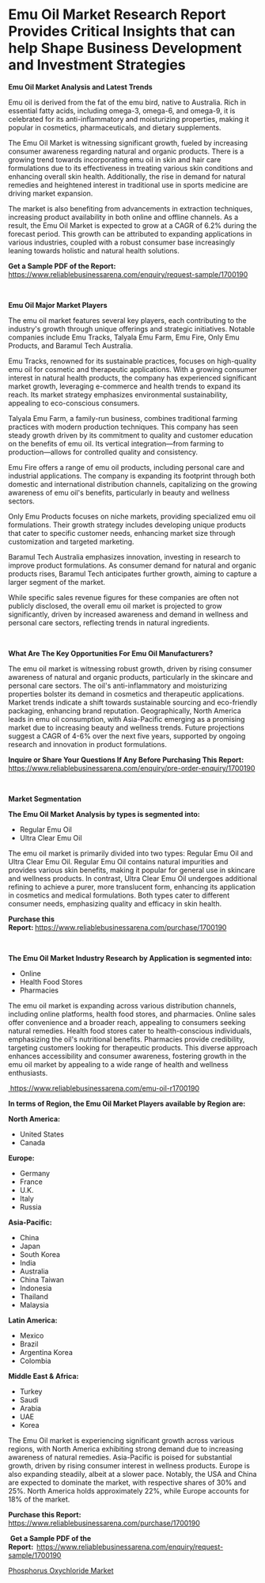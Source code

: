 <p><h1>Emu Oil Market Research Report Provides Critical Insights that can help Shape Business Development and Investment Strategies</h1></p><p><strong>Emu Oil Market Analysis and Latest Trends</strong></p>
<p><p>Emu oil is derived from the fat of the emu bird, native to Australia. Rich in essential fatty acids, including omega-3, omega-6, and omega-9, it is celebrated for its anti-inflammatory and moisturizing properties, making it popular in cosmetics, pharmaceuticals, and dietary supplements. </p><p>The Emu Oil Market is witnessing significant growth, fueled by increasing consumer awareness regarding natural and organic products. There is a growing trend towards incorporating emu oil in skin and hair care formulations due to its effectiveness in treating various skin conditions and enhancing overall skin health. Additionally, the rise in demand for natural remedies and heightened interest in traditional use in sports medicine are driving market expansion.</p><p>The market is also benefiting from advancements in extraction techniques, increasing product availability in both online and offline channels. As a result, the Emu Oil Market is expected to grow at a CAGR of 6.2% during the forecast period. This growth can be attributed to expanding applications in various industries, coupled with a robust consumer base increasingly leaning towards holistic and natural health solutions.</p></p>
<p><strong>Get a Sample PDF of the Report:&nbsp;</strong> <a href="https://www.reliablebusinessarena.com/enquiry/request-sample/1700190?utm_campaign=2958&utm_medium=2&utm_source=Github&utm_content=ia&utm_term=01042025&utm_id=emu-oil">https://www.reliablebusinessarena.com/enquiry/request-sample/1700190</a></p>
<p>&nbsp;</p>
<p><strong>Emu Oil Major Market Players</strong></p>
<p><p>The emu oil market features several key players, each contributing to the industry's growth through unique offerings and strategic initiatives. Notable companies include Emu Tracks, Talyala Emu Farm, Emu Fire, Only Emu Products, and Baramul Tech Australia.</p><p>Emu Tracks, renowned for its sustainable practices, focuses on high-quality emu oil for cosmetic and therapeutic applications. With a growing consumer interest in natural health products, the company has experienced significant market growth, leveraging e-commerce and health trends to expand its reach. Its market strategy emphasizes environmental sustainability, appealing to eco-conscious consumers.</p><p>Talyala Emu Farm, a family-run business, combines traditional farming practices with modern production techniques. This company has seen steady growth driven by its commitment to quality and customer education on the benefits of emu oil. Its vertical integration—from farming to production—allows for controlled quality and consistency.</p><p>Emu Fire offers a range of emu oil products, including personal care and industrial applications. The company is expanding its footprint through both domestic and international distribution channels, capitalizing on the growing awareness of emu oil's benefits, particularly in beauty and wellness sectors.</p><p>Only Emu Products focuses on niche markets, providing specialized emu oil formulations. Their growth strategy includes developing unique products that cater to specific customer needs, enhancing market size through customization and targeted marketing.</p><p>Baramul Tech Australia emphasizes innovation, investing in research to improve product formulations. As consumer demand for natural and organic products rises, Baramul Tech anticipates further growth, aiming to capture a larger segment of the market.</p><p>While specific sales revenue figures for these companies are often not publicly disclosed, the overall emu oil market is projected to grow significantly, driven by increased awareness and demand in wellness and personal care sectors, reflecting trends in natural ingredients.</p></p>
<p>&nbsp;</p>
<p><strong>What Are The Key Opportunities For Emu Oil Manufacturers?</strong></p>
<p><p>The emu oil market is witnessing robust growth, driven by rising consumer awareness of natural and organic products, particularly in the skincare and personal care sectors. The oil's anti-inflammatory and moisturizing properties bolster its demand in cosmetics and therapeutic applications. Market trends indicate a shift towards sustainable sourcing and eco-friendly packaging, enhancing brand reputation. Geographically, North America leads in emu oil consumption, with Asia-Pacific emerging as a promising market due to increasing beauty and wellness trends. Future projections suggest a CAGR of 4-6% over the next five years, supported by ongoing research and innovation in product formulations.</p></p>
<p><strong>Inquire or Share Your Questions If Any Before Purchasing This Report:</strong> <a href="https://www.reliablebusinessarena.com/enquiry/pre-order-enquiry/1700190?utm_campaign=2958&utm_medium=2&utm_source=Github&utm_content=ia&utm_term=01042025&utm_id=emu-oil">https://www.reliablebusinessarena.com/enquiry/pre-order-enquiry/1700190</a></p>
<p>&nbsp;</p>
<p><strong>Market Segmentation</strong></p>
<p><strong>The Emu Oil Market Analysis by types is segmented into:</strong></p>
<p><ul><li>Regular Emu Oil</li><li>Ultra Clear Emu Oil</li></ul></p>
<p><p>The emu oil market is primarily divided into two types: Regular Emu Oil and Ultra Clear Emu Oil. Regular Emu Oil contains natural impurities and provides various skin benefits, making it popular for general use in skincare and wellness products. In contrast, Ultra Clear Emu Oil undergoes additional refining to achieve a purer, more translucent form, enhancing its application in cosmetics and medical formulations. Both types cater to different consumer needs, emphasizing quality and efficacy in skin health.</p></p>
<p><strong>Purchase this Report:&nbsp;</strong><a href="https://www.reliablebusinessarena.com/purchase/1700190?utm_campaign=2958&utm_medium=2&utm_source=Github&utm_content=ia&utm_term=01042025&utm_id=emu-oil">https://www.reliablebusinessarena.com/purchase/1700190</a></p>
<p>&nbsp;</p>
<p><strong>The Emu Oil Market Industry Research by Application is segmented into:</strong></p>
<p><ul><li>Online</li><li>Health Food Stores</li><li>Pharmacies</li></ul></p>
<p><p>The emu oil market is expanding across various distribution channels, including online platforms, health food stores, and pharmacies. Online sales offer convenience and a broader reach, appealing to consumers seeking natural remedies. Health food stores cater to health-conscious individuals, emphasizing the oil's nutritional benefits. Pharmacies provide credibility, targeting customers looking for therapeutic products. This diverse approach enhances accessibility and consumer awareness, fostering growth in the emu oil market by appealing to a wide range of health and wellness enthusiasts.</p></p>
<p><a href="https://www.reliablebusinessarena.com/emu-oil-r1700190?utm_campaign=2958&utm_medium=2&utm_source=Github&utm_content=ia&utm_term=01042025&utm_id=emu-oil">&nbsp;https://www.reliablebusinessarena.com/emu-oil-r1700190</a></p>
<p><strong>In terms of Region, the Emu Oil Market Players available by Region are:</strong></p>
<p>
    <p> <strong> North America: </strong>
        <ul>
            <li>United States</li>
            <li>Canada</li>
        </ul>
        </p> 
    <p> <strong> Europe: </strong>
        <ul>
            <li>Germany</li>
            <li>France</li>
            <li>U.K.</li>
            <li>Italy</li>
            <li>Russia</li>
        </ul>
        </p> 
    <p> <strong> Asia-Pacific: </strong>
        <ul>
            <li>China</li>
            <li>Japan</li>
            <li>South Korea</li>
            <li>India</li>
            <li>Australia</li>
            <li>China Taiwan</li>
            <li>Indonesia</li>
            <li>Thailand</li>
            <li>Malaysia</li>
        </ul>
        </p> 
    <p> <strong> Latin America: </strong>
        <ul>
            <li>Mexico</li>
            <li>Brazil</li>
            <li>Argentina Korea</li>
            <li>Colombia</li>
        </ul>
        </p> 
    <p> <strong> Middle East & Africa: </strong>
        <ul>
            <li>Turkey</li>
            <li>Saudi</li>
            <li>Arabia</li>
            <li>UAE</li>
            <li>Korea</li>
        </ul>
    </p>
    </p>
<p><p>The Emu Oil market is experiencing significant growth across various regions, with North America exhibiting strong demand due to increasing awareness of natural remedies. Asia-Pacific is poised for substantial growth, driven by rising consumer interest in wellness products. Europe is also expanding steadily, albeit at a slower pace. Notably, the USA and China are expected to dominate the market, with respective shares of 30% and 25%. North America holds approximately 22%, while Europe accounts for 18% of the market.</p></p>
<p><strong>Purchase this Report: </strong><a href="https://www.reliablebusinessarena.com/purchase/1700190?utm_campaign=2958&utm_medium=2&utm_source=Github&utm_content=ia&utm_term=01042025&utm_id=emu-oil">https://www.reliablebusinessarena.com/purchase/1700190</a></p>
<p>&nbsp;<strong>Get a Sample PDF of the Report:&nbsp;&nbsp;</strong><a href="https://www.reliablebusinessarena.com/enquiry/request-sample/1700190?utm_campaign=2958&utm_medium=2&utm_source=Github&utm_content=ia&utm_term=01042025&utm_id=emu-oil">https://www.reliablebusinessarena.com/enquiry/request-sample/1700190</a></p>
<p><strong></strong></p>
<p><p><a href="https://github.com/nibbsmantji/Market-Research-Report-List-1/blob/main/phosphorus-oxychloride-market.md?utm_campaign=2958&utm_medium=2&utm_source=Github&utm_content=ia&utm_term=01042025&utm_id=emu-oil">Phosphorus Oxychloride Market</a></p></p>